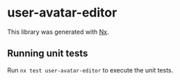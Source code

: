 # user-avatar-editor

This library was generated with [Nx](https://nx.dev).

## Running unit tests

Run `nx test user-avatar-editor` to execute the unit tests.
